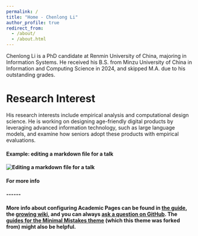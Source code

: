 ```yaml
---
permalink: /
title: "Home - Chenlong Li"
author_profile: true
redirect_from: 
  - /about/
  - /about.html
---
```


Chenlong Li is a PhD candidate at Renmin University of China, majoring in Information Systems. He received his B.S. from Minzu University of China in Information and Computing Science in 2024, and skipped M.A. due to his outstanding grades.

Research Interest
======
His research interests include empirical analysis and computational design science. He is working on designing age-friendly digital products by leveraging advanced information technology, such as large language models, and examine how seniors adopt these products with empirical evaluations.

#### Example: editing a markdown file for a talk
#### ![Editing a markdown file for a talk](/images/editing-talk.png)

#### For more info
#### ------
#### More info about configuring Academic Pages can be found in [the guide](https://academicpages.github.io/markdown/), the [growing wiki](https://github.com/academicpages/academicpages.github.io/wiki), and you can always [ask a question on GitHub](https://github.com/academicpages/academicpages.github.io/discussions). The [guides for the Minimal Mistakes theme](https://mmistakes.github.io/minimal-mistakes/docs/configuration/) (which this theme was forked from) might also be helpful.
